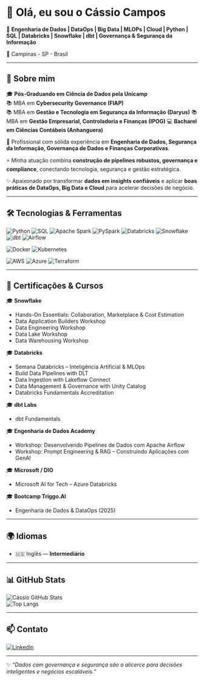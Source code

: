 # 👋 Olá, eu sou o Cássio Campos  

🎯 **Engenharia de Dados | DataOps | Big Data | MLOPs | Cloud | Python | SQL | Databricks | Snowflake | dbt | Governança & Segurança da Informação**  

📍 Campinas - SP - Brasil  

---

## 🌟 Sobre mim  

🎓 **Pós-Graduando em Ciência de Dados pela Unicamp**  
📚 MBA em **Cybersecurity Governance (FIAP)**    
📚 MBA em **Gestão e Tecnologia em Segurança da Informação (Daryus)**
📚 MBA em **Gestão Empresarial, Controladoria e Finanças (IPOG)**
💻 **Bacharel em Ciências Contábeis (Anhanguera)**  

🚀 Profissional com sólida experiência em **Engenharia de Dados, Segurança da Informação, Governança de Dados e Finanças Corporativas**. 

⚡ Minha atuação combina **construção de pipelines robustos, governança e compliance**, conectando tecnologia, segurança e gestão estratégica.  

✨ Apaixonado por transformar **dados em insights confiáveis** e aplicar **boas práticas de DataOps, Big Data e Cloud** para acelerar decisões de negócio.  

---

## 🛠️ Tecnologias & Ferramentas  

![Python](https://img.shields.io/badge/Python-3776AB?logo=python&logoColor=white&style=for-the-badge)
![SQL](https://img.shields.io/badge/SQL-003B57?logo=database&logoColor=white&style=for-the-badge)
![Apache Spark](https://img.shields.io/badge/Apache_Spark-E25A1C?logo=apachespark&logoColor=white&style=for-the-badge)
![PySpark](https://img.shields.io/badge/PySpark-FF8000?logo=apache-spark&logoColor=white&style=for-the-badge)
![Databricks](https://img.shields.io/badge/Databricks-FF3621?logo=databricks&logoColor=white&style=for-the-badge)
![Snowflake](https://img.shields.io/badge/Snowflake-29B5E8?logo=snowflake&logoColor=white&style=for-the-badge)
![dbt](https://img.shields.io/badge/dbt-FF694B?logo=dbt&logoColor=white&style=for-the-badge)
![Airflow](https://img.shields.io/badge/Apache_Airflow-017CEE?logo=apacheairflow&logoColor=white&style=for-the-badge)

![Docker](https://img.shields.io/badge/Docker-2496ED?logo=docker&logoColor=white&style=for-the-badge)
![Kubernetes](https://img.shields.io/badge/Kubernetes-326CE5?logo=kubernetes&logoColor=white&style=for-the-badge)

![AWS](https://img.shields.io/badge/AWS-232F3E?logo=amazonaws&logoColor=white&style=for-the-badge)
![Azure](https://img.shields.io/badge/Microsoft_Azure-0078D4?logo=microsoftazure&logoColor=white&style=for-the-badge)
![Terraform](https://img.shields.io/badge/Terraform-7B42BC?logo=terraform&logoColor=white&style=for-the-badge)

---

## 📜 Certificações & Cursos  

🎓 **Snowflake**  
- Hands-On Essentials: Collaboration, Marketplace & Cost Estimation  
- Data Application Builders Workshop  
- Data Engineering Workshop  
- Data Lake Workshop  
- Data Warehousing Workshop  

🎓 **Databricks**  
- Semana Databricks – Inteligência Artificial & MLOps  
- Build Data Pipelines with DLT  
- Data Ingestion with Lakeflow Connect  
- Data Management & Governance with Unity Catalog  
- Databricks Fundamentals Accreditation  

🎓 **dbt Labs**  
- dbt Fundamentals  

🎓 **Engenharia de Dados Academy**  
- Workshop: Desenvolvendo Pipelines de Dados com Apache Airflow  
- Workshop: Prompt Engineering & RAG – Construindo Aplicações com GenAI  

🎓 **Microsoft / DIO**  
- Microsoft AI for Tech – Azure Databricks  

🎓 **Bootcamp Triggo.AI**  
- Engenharia de Dados & DataOps (2025)  

---

## 🌍 Idiomas  

- 🇺🇸 Inglês — **Intermediário**  

---

## 📊 GitHub Stats  

![Cássio GitHub Stats](https://github-readme-stats.vercel.app/api?username=cassiodataengineer&show_icons=true&theme=tokyonight)  
![Top Langs](https://github-readme-stats.vercel.app/api/top-langs/?username=cassiodataengineer&layout=compact&theme=tokyonight)  

---

## 📫 Contato  

[![LinkedIn](https://img.shields.io/badge/LinkedIn-0A66C2?logo=linkedin&logoColor=white&style=for-the-badge)](https://www.linkedin.com/in/cassio-campos-/) 

---

✨ *“Dados com governança e segurança são o alicerce para decisões inteligentes e negócios escaláveis.”*  
